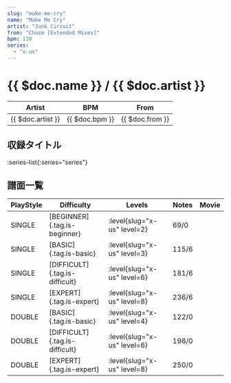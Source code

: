 ```yaml
---
slug: "make-me-cry"
name: "Make Me Cry"
artist: "Junk Circuit"
from: "Chasm [Extended Mixes]"
bpm: 130
series:
  - "x-us"
---
```


# {{ $doc.name }} / {{ $doc.artist }}

|Artist|BPM|From|
|------|---|----|
|{{ $doc.artist }}|{{ $doc.bpm }}|{{ $doc.from }}|

## 収録タイトル

:series-list{:series="series"}

## 譜面一覧

|PlayStyle|Difficulty|Levels|Notes|Movie|
|---------|----------|------|-----|-----|
|SINGLE|[BEGINNER]{.tag.is-beginner}|<div class="field is-grouped is-grouped-multiline"> :level{slug="x-us" level=2}</div>|69/0||
|SINGLE|[BASIC]{.tag.is-basic}|<div class="field is-grouped is-grouped-multiline"> :level{slug="x-us" level=3}</div>|115/6||
|SINGLE|[DIFFICULT]{.tag.is-difficult}|<div class="field is-grouped is-grouped-multiline"> :level{slug="x-us" level=6}</div>|181/6||
|SINGLE|[EXPERT]{.tag.is-expert}|<div class="field is-grouped is-grouped-multiline"> :level{slug="x-us" level=8}</div>|236/6||
|DOUBLE|[BASIC]{.tag.is-basic}|<div class="field is-grouped is-grouped-multiline"> :level{slug="x-us" level=4}</div>|122/0||
|DOUBLE|[DIFFICULT]{.tag.is-difficult}|<div class="field is-grouped is-grouped-multiline"> :level{slug="x-us" level=6}</div>|198/0||
|DOUBLE|[EXPERT]{.tag.is-expert}|<div class="field is-grouped is-grouped-multiline"> :level{slug="x-us" level=8}</div>|250/0||
